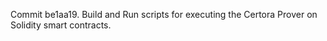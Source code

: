 Commit be1aa19.                    Build and Run scripts for executing the Certora Prover on Solidity smart contracts.